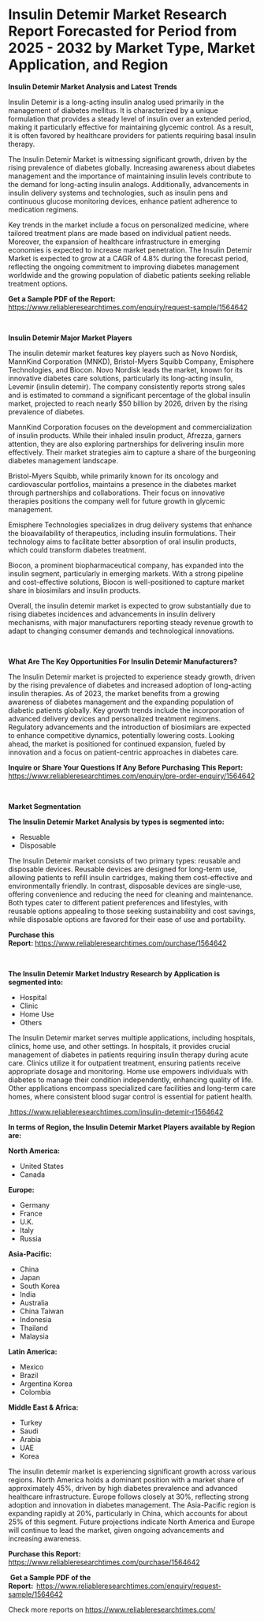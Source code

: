 <p><h1>Insulin Detemir Market Research Report Forecasted for Period from 2025 -  2032 by Market Type, Market Application, and Region</h1></p><p><strong>Insulin Detemir Market Analysis and Latest Trends</strong></p>
<p><p>Insulin Detemir is a long-acting insulin analog used primarily in the management of diabetes mellitus. It is characterized by a unique formulation that provides a steady level of insulin over an extended period, making it particularly effective for maintaining glycemic control. As a result, it is often favored by healthcare providers for patients requiring basal insulin therapy.</p><p>The Insulin Detemir Market is witnessing significant growth, driven by the rising prevalence of diabetes globally. Increasing awareness about diabetes management and the importance of maintaining insulin levels contribute to the demand for long-acting insulin analogs. Additionally, advancements in insulin delivery systems and technologies, such as insulin pens and continuous glucose monitoring devices, enhance patient adherence to medication regimens.</p><p>Key trends in the market include a focus on personalized medicine, where tailored treatment plans are made based on individual patient needs. Moreover, the expansion of healthcare infrastructure in emerging economies is expected to increase market penetration. The Insulin Detemir Market is expected to grow at a CAGR of 4.8% during the forecast period, reflecting the ongoing commitment to improving diabetes management worldwide and the growing population of diabetic patients seeking reliable treatment options.</p></p>
<p><strong>Get a Sample PDF of the Report:&nbsp;</strong> <a href="https://www.reliableresearchtimes.com/enquiry/request-sample/1564642?utm_campaign=2934&utm_medium=2&utm_source=Github&utm_content=ia&utm_term=08032025&utm_id=insulin-detemir">https://www.reliableresearchtimes.com/enquiry/request-sample/1564642</a></p>
<p>&nbsp;</p>
<p><strong>Insulin Detemir Major Market Players</strong></p>
<p><p>The insulin detemir market features key players such as Novo Nordisk, MannKind Corporation (MNKD), Bristol-Myers Squibb Company, Emisphere Technologies, and Biocon. Novo Nordisk leads the market, known for its innovative diabetes care solutions, particularly its long-acting insulin, Levemir (insulin detemir). The company consistently reports strong sales and is estimated to command a significant percentage of the global insulin market, projected to reach nearly $50 billion by 2026, driven by the rising prevalence of diabetes.</p><p>MannKind Corporation focuses on the development and commercialization of insulin products. While their inhaled insulin product, Afrezza, garners attention, they are also exploring partnerships for delivering insulin more effectively. Their market strategies aim to capture a share of the burgeoning diabetes management landscape.</p><p>Bristol-Myers Squibb, while primarily known for its oncology and cardiovascular portfolios, maintains a presence in the diabetes market through partnerships and collaborations. Their focus on innovative therapies positions the company well for future growth in glycemic management.</p><p>Emisphere Technologies specializes in drug delivery systems that enhance the bioavailability of therapeutics, including insulin formulations. Their technology aims to facilitate better absorption of oral insulin products, which could transform diabetes treatment.</p><p>Biocon, a prominent biopharmaceutical company, has expanded into the insulin segment, particularly in emerging markets. With a strong pipeline and cost-effective solutions, Biocon is well-positioned to capture market share in biosimilars and insulin products.</p><p>Overall, the insulin detemir market is expected to grow substantially due to rising diabetes incidences and advancements in insulin delivery mechanisms, with major manufacturers reporting steady revenue growth to adapt to changing consumer demands and technological innovations.</p></p>
<p>&nbsp;</p>
<p><strong>What Are The Key Opportunities For Insulin Detemir Manufacturers?</strong></p>
<p><p>The Insulin Detemir market is projected to experience steady growth, driven by the rising prevalence of diabetes and increased adoption of long-acting insulin therapies. As of 2023, the market benefits from a growing awareness of diabetes management and the expanding population of diabetic patients globally. Key growth trends include the incorporation of advanced delivery devices and personalized treatment regimens. Regulatory advancements and the introduction of biosimilars are expected to enhance competitive dynamics, potentially lowering costs. Looking ahead, the market is positioned for continued expansion, fueled by innovation and a focus on patient-centric approaches in diabetes care.</p></p>
<p><strong>Inquire or Share Your Questions If Any Before Purchasing This Report:</strong> <a href="https://www.reliableresearchtimes.com/enquiry/pre-order-enquiry/1564642?utm_campaign=2934&utm_medium=2&utm_source=Github&utm_content=ia&utm_term=08032025&utm_id=insulin-detemir">https://www.reliableresearchtimes.com/enquiry/pre-order-enquiry/1564642</a></p>
<p>&nbsp;</p>
<p><strong>Market Segmentation</strong></p>
<p><strong>The Insulin Detemir Market Analysis by types is segmented into:</strong></p>
<p><ul><li>Resuable</li><li>Disposable</li></ul></p>
<p><p>The Insulin Detemir market consists of two primary types: reusable and disposable devices. Reusable devices are designed for long-term use, allowing patients to refill insulin cartridges, making them cost-effective and environmentally friendly. In contrast, disposable devices are single-use, offering convenience and reducing the need for cleaning and maintenance. Both types cater to different patient preferences and lifestyles, with reusable options appealing to those seeking sustainability and cost savings, while disposable options are favored for their ease of use and portability.</p></p>
<p><strong>Purchase this Report:&nbsp;</strong><a href="https://www.reliableresearchtimes.com/purchase/1564642?utm_campaign=2934&utm_medium=2&utm_source=Github&utm_content=ia&utm_term=08032025&utm_id=insulin-detemir">https://www.reliableresearchtimes.com/purchase/1564642</a></p>
<p>&nbsp;</p>
<p><strong>The Insulin Detemir Market Industry Research by Application is segmented into:</strong></p>
<p><ul><li>Hospital</li><li>Clinic</li><li>Home Use</li><li>Others</li></ul></p>
<p><p>The Insulin Detemir market serves multiple applications, including hospitals, clinics, home use, and other settings. In hospitals, it provides crucial management of diabetes in patients requiring insulin therapy during acute care. Clinics utilize it for outpatient treatment, ensuring patients receive appropriate dosage and monitoring. Home use empowers individuals with diabetes to manage their condition independently, enhancing quality of life. Other applications encompass specialized care facilities and long-term care homes, where consistent blood sugar control is essential for patient health.</p></p>
<p><a href="https://www.reliableresearchtimes.com/insulin-detemir-r1564642?utm_campaign=2934&utm_medium=2&utm_source=Github&utm_content=ia&utm_term=08032025&utm_id=insulin-detemir">&nbsp;https://www.reliableresearchtimes.com/insulin-detemir-r1564642</a></p>
<p><strong>In terms of Region, the Insulin Detemir Market Players available by Region are:</strong></p>
<p>
    <p> <strong> North America: </strong>
        <ul>
            <li>United States</li>
            <li>Canada</li>
        </ul>
        </p> 
    <p> <strong> Europe: </strong>
        <ul>
            <li>Germany</li>
            <li>France</li>
            <li>U.K.</li>
            <li>Italy</li>
            <li>Russia</li>
        </ul>
        </p> 
    <p> <strong> Asia-Pacific: </strong>
        <ul>
            <li>China</li>
            <li>Japan</li>
            <li>South Korea</li>
            <li>India</li>
            <li>Australia</li>
            <li>China Taiwan</li>
            <li>Indonesia</li>
            <li>Thailand</li>
            <li>Malaysia</li>
        </ul>
        </p> 
    <p> <strong> Latin America: </strong>
        <ul>
            <li>Mexico</li>
            <li>Brazil</li>
            <li>Argentina Korea</li>
            <li>Colombia</li>
        </ul>
        </p> 
    <p> <strong> Middle East & Africa: </strong>
        <ul>
            <li>Turkey</li>
            <li>Saudi</li>
            <li>Arabia</li>
            <li>UAE</li>
            <li>Korea</li>
        </ul>
    </p>
    </p>
<p><p>The insulin detemir market is experiencing significant growth across various regions. North America holds a dominant position with a market share of approximately 45%, driven by high diabetes prevalence and advanced healthcare infrastructure. Europe follows closely at 30%, reflecting strong adoption and innovation in diabetes management. The Asia-Pacific region is expanding rapidly at 20%, particularly in China, which accounts for about 25% of this segment. Future projections indicate North America and Europe will continue to lead the market, given ongoing advancements and increasing awareness.</p></p>
<p><strong>Purchase this Report: </strong><a href="https://www.reliableresearchtimes.com/purchase/1564642?utm_campaign=2934&utm_medium=2&utm_source=Github&utm_content=ia&utm_term=08032025&utm_id=insulin-detemir">https://www.reliableresearchtimes.com/purchase/1564642</a></p>
<p>&nbsp;<strong>Get a Sample PDF of the Report:&nbsp;&nbsp;</strong><a href="https://www.reliableresearchtimes.com/enquiry/request-sample/1564642?utm_campaign=2934&utm_medium=2&utm_source=Github&utm_content=ia&utm_term=08032025&utm_id=insulin-detemir">https://www.reliableresearchtimes.com/enquiry/request-sample/1564642</a></p>
<p><strong></strong></p>
<p>Check more reports on <a href="https://www.reliableresearchtimes.com/?utm_campaign=2934&utm_medium=2&utm_source=Github&utm_content=ia&utm_term=08032025&utm_id=insulin-detemir">https://www.reliableresearchtimes.com/</a></p>